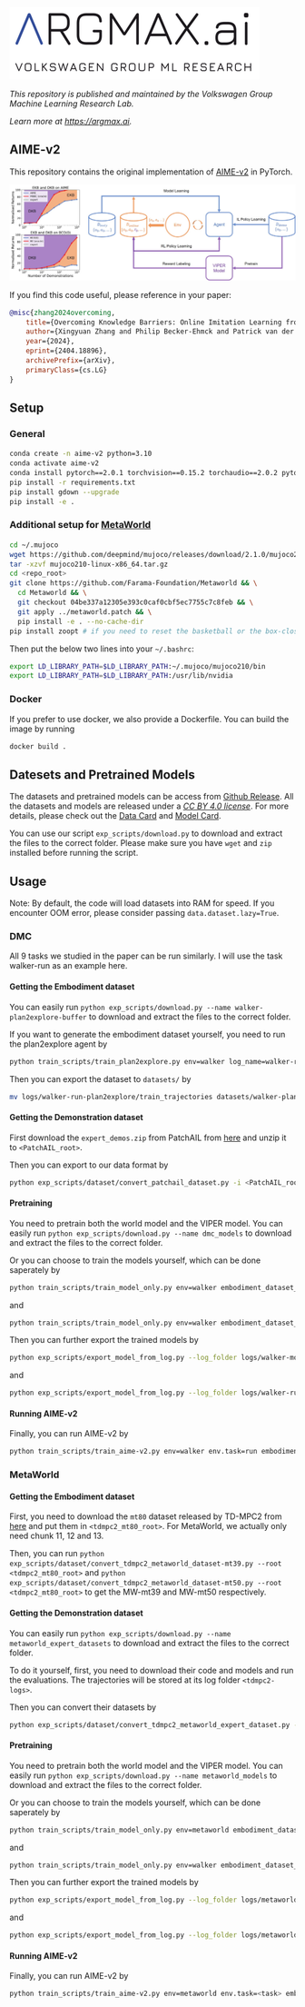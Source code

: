![argmax.ai](pic/argmaxlogo.png)

*This repository is published and maintained by the Volkswagen Group Machine Learning Research Lab.*

*Learn more at https://argmax.ai.*

## AIME-v2

This repository contains the original implementation of [AIME-v2](https://arxiv.org/abs/2404.18896) in PyTorch.

![AIME-v2 Framework](pic/AIME-v2.jpg)

If you find this code useful, please reference in your paper:

```BibTeX
@misc{zhang2024overcoming,
    title={Overcoming Knowledge Barriers: Online Imitation Learning from Observation with Pretrained World Models}, 
    author={Xingyuan Zhang and Philip Becker-Ehmck and Patrick van der Smagt and Maximilian Karl},
    year={2024},
    eprint={2404.18896},
    archivePrefix={arXiv},
    primaryClass={cs.LG}
}
```

## Setup

### General

```sh
conda create -n aime-v2 python=3.10
conda activate aime-v2
conda install pytorch==2.0.1 torchvision==0.15.2 torchaudio==2.0.2 pytorch-cuda=11.7 -c pytorch -c nvidia
pip install -r requirements.txt
pip install gdown --upgrade
pip install -e .
```

### Additional setup for [MetaWorld](https://github.com/Farama-Foundation/Metaworld)

```sh
cd ~/.mujoco
wget https://github.com/deepmind/mujoco/releases/download/2.1.0/mujoco210-linux-x86_64.tar.gz
tar -xzvf mujoco210-linux-x86_64.tar.gz
cd <repo_root>
git clone https://github.com/Farama-Foundation/Metaworld && \
  cd Metaworld && \
  git checkout 04be337a12305e393c0caf0cbf5ec7755c7c8feb && \
  git apply ../metaworld.patch && \
  pip install -e . --no-cache-dir
pip install zoopt # if you need to reset the basketball or the box-close environments
```

Then put the below two lines into your `~/.bashrc`:

```sh
export LD_LIBRARY_PATH=$LD_LIBRARY_PATH:~/.mujoco/mujoco210/bin
export LD_LIBRARY_PATH=$LD_LIBRARY_PATH:/usr/lib/nvidia
```

### Docker

If you prefer to use docker, we also provide a Dockerfile. You can build the image by running 

```sh
docker build .
```

## Datesets and Pretrained Models

The datasets and pretrained models can be access from [Github Release](https://github.com/argmax-ai/aime-v2/releases/latest). All the datasets and models are released under a [_CC BY 4.0 license_](https://creativecommons.org/licenses/by/4.0/). For more details, please check out the [Data Card](datasets/readme.md) and [Model Card](pretrained-models/readme.md).

You can use our script `exp_scripts/download.py` to download and extract the files to the correct folder. Please make sure you have `wget` and `zip` installed before running the script.

## Usage

Note: By default, the code will load datasets into RAM for speed. If you encounter OOM error, please consider passing `data.dataset.lazy=True`.

### DMC

All 9 tasks we studied in the paper can be run similarly. I will use the task walker-run as an example here.

#### Getting the Embodiment dataset

You can easily run `python exp_scripts/download.py --name walker-plan2explore-buffer` to download and extract the files to the correct folder.

If you want to generate the embodiment dataset yourself, you need to run the plan2explore agent by

```sh
python train_scripts/train_plan2explore.py env=walker log_name=walker-run-plan2explore`
```

Then you can export the dataset to `datasets/` by

```sh
mv logs/walker-run-plan2explore/train_trajectories datasets/walker-plan2explore-buffer`
```

#### Getting the Demonstration dataset

First download the `expert_demos.zip` from PatchAIL from [here](https://osf.io/4w69f/?view_only=e29b9dc9ea474d038d533c2245754f0c) and unzip it to `<PatchAIL_root>`.

Then you can export to our data format by 

```sh
python exp_scripts/dataset/convert_patchail_dataset.py -i <PatchAIL_root>/expert_demos/dmc/walker_run/expert_demos.pkl -o datasets/patchail-walker-run-expert
```

#### Pretraining

You need to pretrain both the world model and the VIPER model. You can easily run `python exp_scripts/download.py --name dmc_models` to download and extract the files to the correct folder.


Or you can choose to train the models yourself, which can be done saperately by 

```sh
python train_scripts/train_model_only.py env=walker embodiment_dataset_name=walker-plan2explore-buffer log_name=walker-model-training`
```

and 

```sh
python train_scripts/train_model_only.py env=walker embodiment_dataset_name=patchail-walker-run-expert action_free=True epoch=5 log_name=walker-run-viper-training`.
```

Then you can further export the trained models by 

```sh
python exp_scripts/export_model_from_log.py --log_folder logs/walker-model-training --model_name walker-plan2explore-buffer`
```

and 

```sh
python exp_scripts/export_model_from_log.py --log_folder logs/walker-run-viper-training --model_name walker-run-viper`
```

#### Running AIME-v2

Finally, you can run AIME-v2 by

```sh
python train_scripts/train_aime-v2.py env=walker env.task=run embodiment_dataset_name=walker-plan2explore-buffer demonstration_dataset_name=patchail-walker-run-expert pretrained_model_name=walker-plan2explore-buffer likelihood_model_name=walker-run-viper`
```

### MetaWorld

#### Getting the Embodiment dataset

First, you need to download the `mt80` dataset released by TD-MPC2 from [here](https://huggingface.co/datasets/nicklashansen/tdmpc2/tree/main/mt80) and put them in `<tdmpc2_mt80_root>`. For MetaWorld, we actually only need chunk 11, 12 and 13.

Then, you can run `python exp_scripts/dataset/convert_tdmpc2_metaworld_dataset-mt39.py --root <tdmpc2_mt80_root>` and `python exp_scripts/dataset/convert_tdmpc2_metaworld_dataset-mt50.py --root <tdmpc2_mt80_root>` to get the MW-mt39 and MW-mt50 respectively. 

#### Getting the Demonstration dataset

You can easily run `python exp_scripts/download.py --name metaworld_expert_datasets` to download and extract the files to the correct folder.

To do it yourself, first, you need to download their code and models and run the evaluations. The trajectories will be stored at its log folder `<tdmpc2-logs>`. 

Then you can convert their datasets by

```sh
python exp_scripts/dataset/convert_tdmpc2_metaworld_expert_dataset.py --root <tdmpc2-logs>`
```

#### Pretraining

You need to pretrain both the world model and the VIPER model. You can easily run `python exp_scripts/download.py --name metaworld_models` to download and extract the files to the correct folder.

Or you can choose to train the models yourself, which can be done saperately by 

```sh
python train_scripts/train_model_only.py env=metaworld embodiment_dataset_name=tdmpc2-metaworld-mt50 world_model=rssmo-m batch_size=16 horizon=64 log_name=metaworld-mt50-training
```

and 

```sh
python train_scripts/train_model_only.py env=walker embodiment_dataset_name=tdmpc2-metaworld-<task>-expert action_free=True epoch=10 log_name=metaworld-<task>-viper-training`
```

Then you can further export the trained models by 

```sh
python exp_scripts/export_model_from_log.py --log_folder logs/metaworld-mt50-training --model_name tdmpc2-metaworld-mt50`
```

and 

```sh
python exp_scripts/export_model_from_log.py --log_folder logs/metaworld-<task>-viper-training --model_name tdmpc2-metaworld-<task>-viper`
```

#### Running AIME-v2

Finally, you can run AIME-v2 by

```sh
python train_scripts/train_aime-v2.py env=metaworld env.task=<task> embodiment_dataset_name=tdmpc2-metaworld-mt50 demonstration_dataset_name=tdmpc2-metaworld-<task>-expert pretrained_model_name=tdmpc2-metaworld-mt50  likelihood_model_name=tdmpc2-metaworld-<task>-viper world_model=rssmo-m batch_size=16 horizon=64 batch_per_epoch=20`
```
